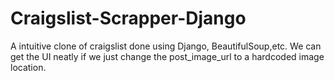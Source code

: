 # Craigslist-Scrapper-Django
A intuitive clone of craigslist done using Django, BeautifulSoup,etc.
We can get the UI neatly if we just change the post_image_url to a hardcoded image location.
